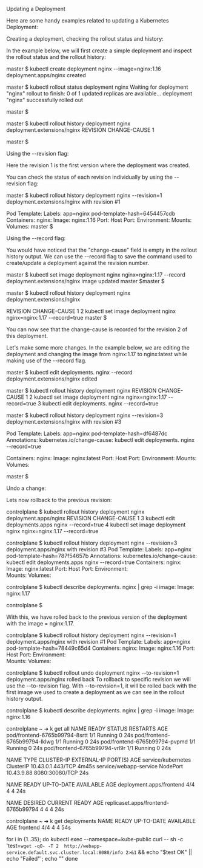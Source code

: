 Updating a Deployment


Here are some handy examples related to updating a Kubernetes Deployment:



Creating a deployment, checking the rollout status and history:

In the example below, we will first create a simple deployment and inspect the rollout status and the rollout history:



master $ kubectl create deployment nginx --image=nginx:1.16
deployment.apps/nginx created
 
master $ kubectl rollout status deployment nginx
Waiting for deployment "nginx" rollout to finish: 0 of 1 updated replicas are available...
deployment "nginx" successfully rolled out
 
master $
 
 
master $ kubectl rollout history deployment nginx
deployment.extensions/nginx
REVISION CHANGE-CAUSE
1     <none>
 
master $


Using the --revision flag:

Here the revision 1 is the first version where the deployment was created.

You can check the status of each revision individually by using the --revision flag:

master $ kubectl rollout history deployment nginx --revision=1
deployment.extensions/nginx with revision #1
 
Pod Template:
 Labels:    app=nginx    pod-template-hash=6454457cdb
 Containers:  nginx:  Image:   nginx:1.16
  Port:    <none>
  Host Port: <none>
  Environment:    <none>
  Mounts:   <none>
 Volumes:   <none>
master $ 


Using the --record flag:

You would have noticed that the "change-cause" field is empty in the rollout history output. We can use the --record flag to save the command used to create/update a deployment against the revision number.

master $ kubectl set image deployment nginx nginx=nginx:1.17 --record
deployment.extensions/nginx image updated
master $master $
 
master $ kubectl rollout history deployment nginx
deployment.extensions/nginx
 
REVISION CHANGE-CAUSE
1     <none>
2     kubectl set image deployment nginx nginx=nginx:1.17 --record=true
master $


You can now see that the change-cause is recorded for the revision 2 of this deployment.

Let's make some more changes. In the example below, we are editing the deployment and changing the image from nginx:1.17 to nginx:latest while making use of the --record flag.

master $ kubectl edit deployments. nginx --record
deployment.extensions/nginx edited
 
master $ kubectl rollout history deployment nginx
REVISION CHANGE-CAUSE
1     <none>
2     kubectl set image deployment nginx nginx=nginx:1.17 --record=true
3     kubectl edit deployments. nginx --record=true
 
 
 
master $ kubectl rollout history deployment nginx --revision=3
deployment.extensions/nginx with revision #3
 
Pod Template: Labels:    app=nginx
    pod-template-hash=df6487dc Annotations: kubernetes.io/change-cause: kubectl edit deployments. nginx --record=true
 
 Containers:
  nginx:
  Image:   nginx:latest
  Port:    <none>
  Host Port: <none>
  Environment:    <none>
  Mounts:   <none>
 Volumes:   <none>
 
master $


Undo a change:

Lets now rollback to the previous revision:

controlplane $ kubectl rollout history deployment nginx
deployment.apps/nginx 
REVISION  CHANGE-CAUSE
1         <none>
3         kubectl edit deployments.apps nginx --record=true
4         kubectl set image deployment nginx nginx=nginx:1.17 --record=true
 
 
 
controlplane $ kubectl rollout history deployment nginx --revision=3
deployment.apps/nginx with revision #3
Pod Template:
  Labels:       app=nginx
        pod-template-hash=787f54657b
  Annotations:  kubernetes.io/change-cause: kubectl edit deployments.apps nginx --record=true
  Containers:
   nginx:
    Image:      nginx:latest
    Port:      <none> 
    Host Port:  <none>
    Environment: <none>       
    Mounts:     <none>
  Volumes:      
 
controlplane $ kubectl describe deployments. nginx | grep -i image:
    Image:        nginx:1.17
 
controlplane $


With this, we have rolled back to the previous version of the deployment with the image = nginx:1.17.

controlplane $ kubectl rollout history deployment nginx --revision=1
deployment.apps/nginx with revision #1
Pod Template:
  Labels:       app=nginx
        pod-template-hash=78449c65d4
  Containers:
   nginx:
    Image:      nginx:1.16
    Port:       <none> 
    Host Port:  <none>
    Environment: <none>     
    Mounts:     <none>
  Volumes:      
 
controlplane $ kubectl rollout undo deployment nginx --to-revision=1
deployment.apps/nginx rolled back
To rollback to specific revision we will use the --to-revision flag.
With --to-revision=1, it will be rolled back with the first image we used to create a deployment as we can see in the rollout history output.

controlplane $ kubectl describe deployments. nginx | grep -i image:
Image: nginx:1.16



controlplane ~ ➜  k get all
NAME                            READY   STATUS    RESTARTS   AGE
pod/frontend-6765b99794-8srtt   1/1     Running   0          24s
pod/frontend-6765b99794-lklwg   1/1     Running   0          24s
pod/frontend-6765b99794-pvpmd   1/1     Running   0          24s
pod/frontend-6765b99794-vrl9r   1/1     Running   0          24s

NAME                     TYPE        CLUSTER-IP   EXTERNAL-IP   PORT(S)          AGE
service/kubernetes       ClusterIP   10.43.0.1    <none>        443/TCP          4m45s
service/webapp-service   NodePort    10.43.9.88   <none>        8080:30080/TCP   24s

NAME                       READY   UP-TO-DATE   AVAILABLE   AGE
deployment.apps/frontend   4/4     4            4           24s

NAME                                  DESIRED   CURRENT   READY   AGE
replicaset.apps/frontend-6765b99794   4         4         4       24s

controlplane ~ ➜  k get deployments
NAME       READY   UP-TO-DATE   AVAILABLE   AGE
frontend   4/4     4            4           54s


for i in {1..35}; do
   kubectl exec --namespace=kube-public curl -- sh -c 'test=`wget -qO- -T 2  http://webapp-service.default.svc.cluster.local:8080/info 2>&1` && echo "$test OK" || echo "Failed"';
   echo ""
done